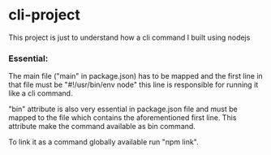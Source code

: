 # cli-project

This project is just to understand how a cli command I built using nodejs

### Essential:
The main file ("main" in package.json) has to be mapped and the first line in that file must be "#!/usr/bin/env node" this line is responsible for running it like a cli command.

"bin" attribute is also very essential in package.json file and must be mapped to the file which contains the aforementioned first line. This attribute make the command available as bin command.

To link it as a command globally available run "npm link".
